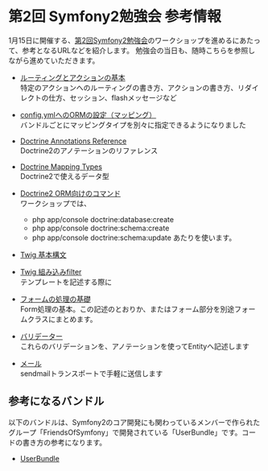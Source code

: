 第2回 Symfony2勉強会 参考情報
=============================

1月15日に開催する、[第2回Symfony2勉強会](http://atnd.org/events/10869)のワークショップを進めるにあたって、参考となるURLなどを紹介します。
勉強会の当日も、随時こちらを参照しながら進めていただきます。

  - [ルーティングとアクションの基本](http://docs.symfony-reloaded.org/master/quick_tour/the_controller.html)<br />
    特定のアクションへのルーティングの書き方、アクションの書き方、リダイレクトの仕方、セッション、flashメッセージなど

  - [config.ymlへのORMの設定（マッピング）](http://docs.symfony-reloaded.org/master/guides/doctrine/orm/configuration.html#mapping-configuration)<br />
    バンドルごとにマッピングタイプを別々に指定できるようになりました

  - [Doctrine Annotations Reference](http://www.doctrine-project.org/docs/orm/2.0/en/reference/annotations-reference.html)<br />
    Doctrine2のアノテーションのリファレンス

  - [Doctrine Mapping Types](http://www.doctrine-project.org/docs/orm/2.0/en/reference/basic-mapping.html#doctrine-mapping-types)<br />
    Doctrine2で使えるデータ型

  - [Doctrine2 ORM向けのコマンド](http://docs.symfony-reloaded.org/master/guides/doctrine/orm/console.html)<br />
    ワークショップでは、
    - php app/console doctrine:database:create
    - php app/console doctrine:schema:create
    - php app/console doctrine:schema:update
    あたりを使います。

  - [Twig 基本構文](http://www.twig-project.org/doc/templates.html#variables)
  - [Twig 組み込みfilter](http://www.twig-project.org/doc/templates.html#list-of-built-in-filters)<br />
    テンプレートを記述する際に

  - [フォームの処理の基礎](http://docs.symfony-reloaded.org/master/guides/forms/overview.html)<br />
    Form処理の基本。この記述のとおりか、またはフォーム部分を別途フォームクラスにまとめます。

  - [バリデーター](http://docs.symfony-reloaded.org/master/guides/validator/constraints.html)<br />
    これらのバリデーションを、アノテーションを使ってEntityへ記述します

  - [メール](http://docs.symfony-reloaded.org/master/guides/emails.html)<br />
    sendmailトランスポートで手軽に送信します


参考になるバンドル
------------------

以下のバンドルは、Symfony2のコア開発にも関わっているメンバーで作られたグループ「FriendsOfSymfony」で開発されている「UserBundle」です。コードの書き方の参考になります。

  - [UserBundle](https://github.com/FriendsOfSymfony/UserBundle)


